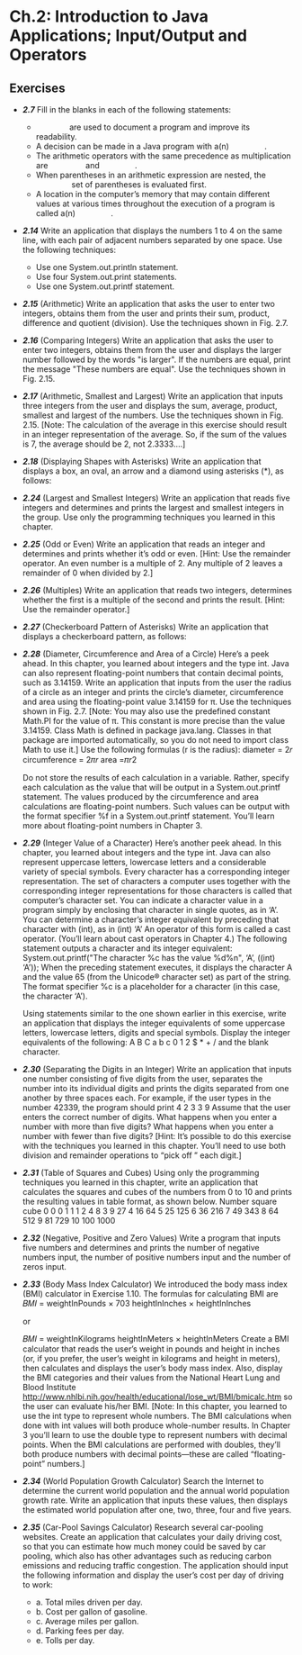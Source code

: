 # Ch.2: Introduction to Java Applications; Input/Output and Operators

## Exercises

- ***2.7*** Fill in the blanks in each of the following statements:
  -                 are used to document a program and improve its readability.
  - A decision can be made in a Java program with a(n)                .
  - The arithmetic operators with the same precedence as multiplication are                 and                .
  - When parentheses in an arithmetic expression are nested, the                 set of parentheses is evaluated first.
  - A location in the computer’s memory that may contain different values at various times throughout the execution of a program is called a(n)                .

- ***2.14*** Write an application that displays the numbers 1 to 4 on the same line, with each pair of adjacent numbers separated by one space. Use the following techniques:
  - Use one System.out.println statement.
  - Use four System.out.print statements.
  - Use one System.out.printf statement.
- ***2.15*** (Arithmetic) Write an application that asks the user to enter two integers, obtains them from the user and prints their sum, product, difference and quotient (division). Use the techniques shown in Fig. 2.7.
- ***2.16*** (Comparing Integers) Write an application that asks the user to enter two integers, obtains them from the user and displays the larger number followed by the words "is larger". If the numbers are equal, print the message "These numbers are equal". Use the techniques shown in Fig. 2.15.
- ***2.17*** (Arithmetic, Smallest and Largest) Write an application that inputs three integers from the user and displays the sum, average, product, smallest and largest of the numbers. Use the techniques shown in Fig. 2.15. [Note: The calculation of the average in this exercise should result in an integer representation of the average. So, if the sum of the values is 7, the average should be 2, not 2.3333….]
- ***2.18*** (Displaying Shapes with Asterisks) Write an application that displays a box, an oval, an arrow and a diamond using asterisks (*), as follows:

- ***2.24*** (Largest and Smallest Integers) Write an application that reads five integers and determines and prints the largest and smallest integers in the group. Use only the programming techniques you learned in this chapter.
- ***2.25*** (Odd or Even) Write an application that reads an integer and determines and prints whether it’s odd or even. [Hint: Use the remainder operator. An even number is a multiple of 2. Any multiple of 2 leaves a remainder of 0 when divided by 2.]
- ***2.26*** (Multiples) Write an application that reads two integers, determines whether the first is a multiple of the second and prints the result. [Hint: Use the remainder operator.]
- ***2.27*** (Checkerboard Pattern of Asterisks) Write an application that displays a checkerboard pattern, as follows:

- ***2.28*** (Diameter, Circumference and Area of a Circle) Here’s a peek ahead. In this chapter, you learned about integers and the type int. Java can also represent floating-point numbers that contain decimal points, such as 3.14159. Write an application that inputs from the user the radius of a circle as an integer and prints the circle’s diameter, circumference and area using the floating-point value 3.14159 for π. Use the techniques shown in Fig. 2.7. [Note: You may also use the predefined constant Math.PI for the value of π. This constant is more precise than the value 3.14159. Class Math is defined in package java.lang. Classes in that package are imported automatically, so you do not need to import class Math to use it.] Use the following formulas (r is the radius):
  diameter = 2𝑟
  circumference = 2𝜋𝑟
  area =𝜋𝑟2

  Do not store the results of each calculation in a variable. Rather, specify each calculation as the value that will be output in a System.out.printf statement. The values produced by the circumference and area calculations are floating-point numbers. Such values can be output with the format specifier %f in a System.out.printf statement. You’ll learn more about floating-point numbers in Chapter 3.
- ***2.29*** (Integer Value of a Character) Here’s another peek ahead. In this chapter, you learned about integers and the type int. Java can also represent uppercase letters, lowercase letters and a considerable variety of special symbols. Every character has a corresponding integer representation. The set of characters a computer uses together with the corresponding integer representations for those characters is called that computer’s character set. You can indicate a character value in a program simply by enclosing that character in single quotes, as in ‘A’.
  You can determine a character’s integer equivalent by preceding that character with (int), as in
  (int) ‘A’
  An operator of this form is called a cast operator. (You’ll learn about cast operators in Chapter 4.) The following statement outputs a character and its integer equivalent:
  System.out.printf("The character %c has the value %d%n", ‘A’, ((int) ‘A’));
  When the preceding statement executes, it displays the character A and the value 65 (from the Unicode® character set) as part of the string. The format specifier %c is a placeholder for a character (in this case, the character ‘A’).

  Using statements similar to the one shown earlier in this exercise, write an application that displays the integer equivalents of some uppercase letters, lowercase letters, digits and special symbols. Display the integer equivalents of the following: A B C a b c 0 1 2 $ * + / and the blank character.
- ***2.30*** (Separating the Digits in an Integer) Write an application that inputs one number consisting of five digits from the user, separates the number into its individual digits and prints the digits separated from one another by three spaces each. For example, if the user types in the number 42339, the program should print
  4 2 3 3 9
  Assume that the user enters the correct number of digits. What happens when you enter a number with more than five digits? What happens when you enter a number with fewer than five digits? [Hint: It’s possible to do this exercise with the techniques you learned in this chapter. You’ll need to use both division and remainder operations to “pick off ” each digit.]
- ***2.31*** (Table of Squares and Cubes) Using only the programming techniques you learned in this chapter, write an application that calculates the squares and cubes of the numbers from 0 to 10 and prints the resulting values in table format, as shown below.
  Number	square	cube
  0	0	0
  1	1	1
  2	4	8
  3	9	27
  4	16	64
  5	25	125
  6	36	216
  7	49	343
  8	64	512
  9	81	729
  10	100	1000

- ***2.32*** (Negative, Positive and Zero Values) Write a program that inputs five numbers and determines and prints the number of negative numbers input, the number of positive numbers input and the number of zeros input.
- ***2.33*** (Body Mass Index Calculator) We introduced the body mass index (BMI) calculator in Exercise 1.10. The formulas for calculating BMI are
  𝐵𝑀𝐼 = weightInPounds × 703
  heightInInches × heightInInches
  
  or
   
  𝐵𝑀𝐼 = weightInKilograms
  heightInMeters × heightInMeters
  Create a BMI calculator that reads the user’s weight in pounds and height in inches (or, if you prefer, the user’s weight in kilograms and height in meters), then calculates and displays the user’s body mass index. Also, display the BMI categories and their values from the National Heart Lung and Blood Institute
  http://www.nhlbi.nih.gov/health/educational/lose_wt/BMI/bmicalc.htm
  so the user can evaluate his/her BMI.
  [Note: In this chapter, you learned to use the int type to represent whole numbers. The BMI calculations when done with int values will both produce whole-number results. In Chapter 3 you’ll learn to use the double type to represent numbers with decimal points. When the BMI calculations are performed with doubles, they’ll both produce numbers with decimal points—these are called “floating-point” numbers.]
- ***2.34*** (World Population Growth Calculator) Search the Internet to determine the current world population and the annual world population growth rate. Write an application that inputs these values, then displays the estimated world population after one, two, three, four and five years.
- ***2.35*** (Car-Pool Savings Calculator) Research several car-pooling websites. Create an application that calculates your daily driving cost, so that you can estimate how much money could be saved by car pooling, which also has other advantages such as reducing carbon emissions and reducing traffic congestion. The application should input the following information and display the user’s cost per day of driving to work:
  - a.	Total miles driven per day.
  - b.	Cost per gallon of gasoline.
  - c.	Average miles per gallon.
  - d.	Parking fees per day.
  - e.	Tolls per day.
